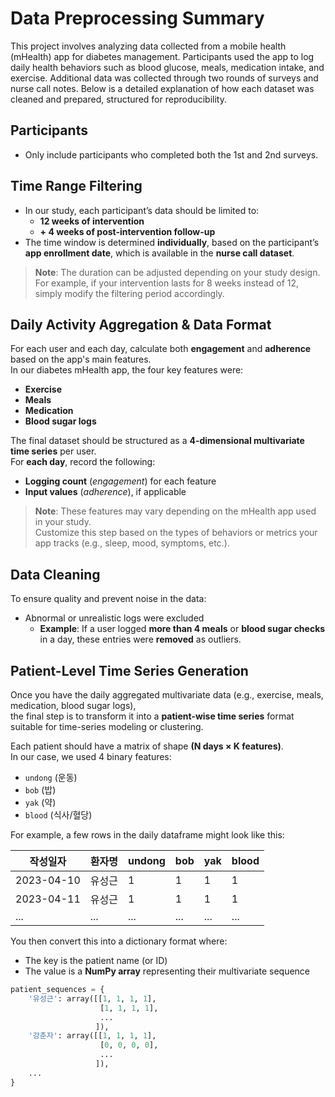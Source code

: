 # Data Preprocessing Summary
This project involves analyzing data collected from a mobile health (mHealth) app for diabetes management. Participants used the app to log daily health behaviors such as blood glucose, meals, medication intake, and exercise. Additional data was collected through two rounds of surveys and nurse call notes. Below is a detailed explanation of how each dataset was cleaned and prepared, structured for reproducibility.

## Participants
- Only include participants who completed both the 1st and 2nd surveys.

## Time Range Filtering
- In our study, each participant’s data should be limited to:
  - **12 weeks of intervention**
  - **+ 4 weeks of post-intervention follow-up**
- The time window is determined **individually**, based on the participant’s **app enrollment date**, which is available in the **nurse call dataset**.
> **Note**: The duration can be adjusted depending on your study design.  
> For example, if your intervention lasts for 8 weeks instead of 12, simply modify the filtering period accordingly.

## Daily Activity Aggregation & Data Format
For each user and each day, calculate both **engagement** and **adherence** based on the app's main features.  
In our diabetes mHealth app, the four key features were:
- **Exercise**
- **Meals**
- **Medication**
- **Blood sugar logs**
  
The final dataset should be structured as a **4-dimensional multivariate time series** per user.  
For **each day**, record the following:
- **Logging count** (*engagement*) for each feature  
- **Input values** (*adherence*), if applicable
> **Note**: These features may vary depending on the mHealth app used in your study.  
> Customize this step based on the types of behaviors or metrics your app tracks (e.g., sleep, mood, symptoms, etc.).

## Data Cleaning
To ensure quality and prevent noise in the data:
- Abnormal or unrealistic logs were excluded  
  - **Example**: If a user logged **more than 4 meals** or **blood sugar checks** in a day, these entries were **removed** as outliers.
 
## Patient-Level Time Series Generation

Once you have the daily aggregated multivariate data (e.g., exercise, meals, medication, blood sugar logs),  
the final step is to transform it into a **patient-wise time series** format suitable for time-series modeling or clustering.

Each patient should have a matrix of shape **(N days × K features)**.  
In our case, we used 4 binary features:

- `undong` (운동)
- `bob` (밥)
- `yak` (약)
- `blood` (식사/혈당)

For example, a few rows in the daily dataframe might look like this:

| 작성일자 | 환자명 | undong | bob | yak | blood |
|----------|--------|--------|-----|-----|--------|
| 2023-04-10 | 유성근 | 1 | 1 | 1 | 1 |
| 2023-04-11 | 유성근 | 1 | 1 | 1 | 1 |
| ...        | ...    | ... | ... | ... | ... |

You then convert this into a dictionary format where:

- The key is the patient name (or ID)
- The value is a **NumPy array** representing their multivariate sequence

```python
patient_sequences = {
    '유성근': array([[1, 1, 1, 1],
                    [1, 1, 1, 1],
                    ...
                   ]),
    '강춘자': array([[1, 1, 1, 1],
                    [0, 0, 0, 0],
                    ...
                   ]),
    ...
}

